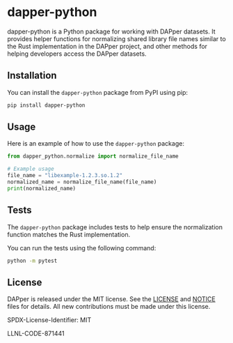 # dapper-python

dapper-python is a Python package for working with DAPper datasets. It provides helper functions for normalizing shared library file names similar to the Rust implementation in the DAPper project, and other methods for helping developers access the DAPper datasets.

## Installation

You can install the `dapper-python` package from PyPI using pip:

```bash
pip install dapper-python
```

## Usage

Here is an example of how to use the `dapper-python` package:

```python
from dapper_python.normalize import normalize_file_name

# Example usage
file_name = "libexample-1.2.3.so.1.2"
normalized_name = normalize_file_name(file_name)
print(normalized_name)
```

## Tests

The `dapper-python` package includes tests to help ensure the normalization function matches the Rust implementation.

You can run the tests using the following command:

```bash
python -m pytest
```

## License

DAPper is released under the MIT license. See the [LICENSE](../LICENSE)
and [NOTICE](../NOTICE) files for details. All new contributions must be made
under this license.

SPDX-License-Identifier: MIT

LLNL-CODE-871441
